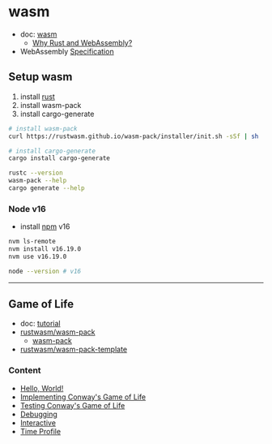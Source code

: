# wasm

- doc: [wasm](https://rustwasm.github.io/docs/book/)
  - [Why Rust and WebAssembly?](https://rustwasm.github.io/docs/book/why-rust-and-webassembly.html)
- WebAssembly [Specification](https://webassembly.github.io/spec/core/)

## Setup wasm

1. install [rust](/README.md#install-by-rustup)
2. install wasm-pack
3. install cargo-generate

```bash
# install wasm-pack
curl https://rustwasm.github.io/wasm-pack/installer/init.sh -sSf | sh

# install cargo-generate
cargo install cargo-generate
```

```bash
rustc --version
wasm-pack --help
cargo generate --help
```

### Node v16

- install [npm](https://github.com/rurumimic/supply/blob/master/languages/node.md) v16

```bash
nvm ls-remote
nvm install v16.19.0
nvm use v16.19.0

node --version # v16
```

---

## Game of Life

- doc: [tutorial](https://rustwasm.github.io/docs/book/game-of-life/introduction.html)
- [rustwasm/wasm-pack](https://github.com/rustwasm/wasm-pack)
  - [wasm-pack](https://rustwasm.github.io/wasm-pack/installer/)
- [rustwasm/wasm-pack-template](https://github.com/rustwasm/wasm-pack-template)

### Content

- [Hello, World!](wasm-game-of-life/docs/README.md)
- [Implementing Conway's Game of Life](wasm-game-of-life/docs/implementing.md)
- [Testing Conway's Game of Life](wasm-game-of-life/docs/test.md)
- [Debugging](wasm-game-of-life/docs/debug.md)
- [Interactive](wasm-game-of-life/docs/interactive.md)
- [Time Profile](wasm-game-of-life/docs/profile.md)
